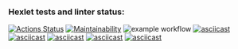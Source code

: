 ### Hexlet tests and linter status:
[![Actions Status](https://github.com/popovbm/php-project-lvl1/workflows/hexlet-check/badge.svg)](https://github.com/popovbm/php-project-lvl1/actions)
[![Maintainability](https://api.codeclimate.com/v1/badges/a99a88d28ad37a79dbf6/maintainability)](https://codeclimate.com/github/codeclimate/codeclimate/maintainability)
![example workflow](https://github.com/popovbm/php-project-lvl1/actions/workflows/lint-check.yml/badge.svg)
[![asciicast](https://asciinema.org/a/490861.svg)](https://asciinema.org/a/490861)
[![asciicast](https://asciinema.org/a/490859.svg)](https://asciinema.org/a/490859)
[![asciicast](https://asciinema.org/a/490858.svg)](https://asciinema.org/a/490858)
[![asciicast](https://asciinema.org/a/490856.svg)](https://asciinema.org/a/490856)
[![asciicast](https://asciinema.org/a/490855.svg)](https://asciinema.org/a/490855)
